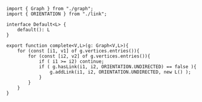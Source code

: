     import { Graph } from "./graph";
    import { ORIENTATION } from "./link";

    interface Default<L> {
        default(): L
    }

    export function complete<V,L>(g: Graph<V,L>){
        for (const [i1, v1] of g.vertices.entries()){
            for (const [i2, v2] of g.vertices.entries()){
                if ( i1 >= i2) continue;
                if ( g.hasLink(i1, i2, ORIENTATION.UNDIRECTED) == false ){
                    g.addLink(i1, i2, ORIENTATION.UNDIRECTED, new L() );
                }
            }
        }
    }